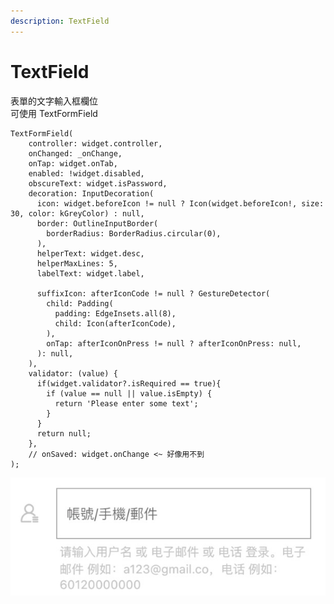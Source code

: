 ```yaml
---
description: TextField
---
```


# TextField

表單的文字輸入框欄位  
可使用 TextFormField

```text
TextFormField(
    controller: widget.controller,
    onChanged: _onChange,
    onTap: widget.onTab,
    enabled: !widget.disabled,
    obscureText: widget.isPassword,
    decoration: InputDecoration(
      icon: widget.beforeIcon != null ? Icon(widget.beforeIcon!, size: 30, color: kGreyColor) : null,
      border: OutlineInputBorder(
        borderRadius: BorderRadius.circular(0),
      ),
      helperText: widget.desc,
      helperMaxLines: 5,
      labelText: widget.label,

      suffixIcon: afterIconCode != null ? GestureDetector(
        child: Padding(
          padding: EdgeInsets.all(8),
          child: Icon(afterIconCode),
        ),
        onTap: afterIconOnPress != null ? afterIconOnPress: null,
      ): null,
    ),
    validator: (value) {
      if(widget.validator?.isRequired == true){
        if (value == null || value.isEmpty) {
          return 'Please enter some text';
        }
      }
      return null;
    },
    // onSaved: widget.onChange <~ 好像用不到
);
```

 

![&#x8F38;&#x5165;&#x6846;&#x793A;&#x610F;&#x5716;](../../.gitbook/assets/cleanshot-2021-07-26-at-15.05.08-2x.jpg)





